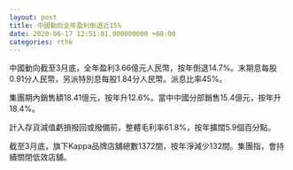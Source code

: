 ```yaml
---
layout: post
title: 中國動向全年盈利倒退近15%
date: 2020-06-17 12:51:01.000000000 +08:00
categories: rthk
---
```


中國動向截至3月底，全年盈利3.66億元人民幣，按年倒退14.7%。末期息每股0.91分人民幣，另派特別息每股1.84分人民幣。派息比率45%。

集團期內銷售額18.41億元，按年升12.6%。當中中國分部銷售15.4億元，按年升18.4%。

計入存貨減值虧損撥回或撥備前，整體毛利率61.8%，按年擴闊5.9個百分點。

截至3月底，旗下Kappa品牌店舖總數1372間，按年淨減少132間。集團指，會持續關閉低效店舖。
